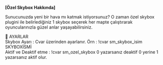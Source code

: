 **[Özel Skybox Hakkında]**

Sunucunuzda yeni bir hava mı katmak istiyorsunuz? O zaman özel skybox plugini ile belirlediğiniz 1 skybox seçerek her mapte çalıştırarak oyuncularınızla güzel anlar yaşayabilirsiniz.

🔵 AYARLAR<br>
Skybox Ayarı : Cvar üzerinden ayarlanır. Örn : !cvar sm_skybox_isim SKYBOXİSMİ <br>
Aktif ve Deaktif etme : !cvar sm_ozel_skybox 0 yazarsanız deaktif 0 yerine 1 yazarsanız aktif olur.<br>
